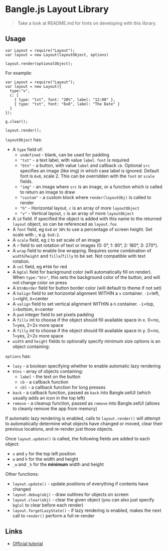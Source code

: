 Bangle.js Layout Library
========================

> Take a look at README.md for hints on developing with this library.

Usage
-----

```JS
var Layout = require("Layout");
var layout = new Layout(layoutObject, options)

layout.render(optionalObject);
```

For example:

```JS
var Layout = require("Layout");
var layout = new Layout({
  type:"v",
  c: [
    { type: "txt", font: "20%", label: "12:00" },
    { type: "txt", font: "6x8", label: "The Date" }
  ]
});

g.clear();

layout.render();
```

`layoutObject` has:

- A `type` field of:
  - `undefined` - blank, can be used for padding
  - `"txt"` - a text label, with value `label`. `font` is required
  - `"btn"` - a button, with value `label` and callback `cb`. Optional `src` specifies an image (like img) in which case label is ignored. Default font is `6x8`, scale 2. This can be overridden with the `font` or `scale` fields.
  - `"img"` - an image where `src` is an image, or a function which is called to return an image to draw
  - `"custom"` - a custom block where `render(layoutObj)` is called to render
  - `"h"` - Horizontal layout, `c` is an array of more `layoutObject`
  - `"v"` - Vertical layout, `c` is an array of more `layoutObject`
- A `id` field. If specified the object is added with this name to the returned `layout` object, so can be referenced as `layout.foo`
- A `font` field, eg `6x8` or `30%` to use a percentage of screen height. Set scale with :, e.g. `6x8:2`.
- A `scale` field, eg `2` to set scale of an image
- A `r` field to set rotation of text or images (0: 0°, 1: 90°, 2: 180°, 3: 270°).
- A `wrap` field to enable line wrapping. Requires some combination of `width`/`height` and `fillx`/`filly` to be set. Not compatible with text rotation.
- A `col` field, eg `#f00` for red
- A `bgCol` field for background color (will automatically fill on render). When `type:"btn"`, this sets the background color of the button, and will not change color on press
- A `btnBorder` field for button border color (will default to theme if not set)
- A `halign` field to set horizontal alignment WITHIN a `v` container. `-1`=left, `1`=right, `0`=center
- A `valign` field to set vertical alignment WITHIN a `h` container. `-1`=top, `1`=bottom, `0`=center
- A `pad` integer field to set pixels padding
- A `fillx` int to choose if the object should fill available space in x. 0=no, 1=yes, 2=2x more space
- A `filly` int to choose if the object should fill available space in y. 0=no, 1=yes, 2=2x more space
- `width` and `height` fields to optionally specify minimum size options is an object containing:

`options` has:

- `lazy` - a boolean specifying whether to enable automatic lazy rendering
- `btns` - array of objects containing:
  - `label` - the text on the button
  - `cb` - a callback function
  - `cbl` - a callback function for long presses
- `back` - a callback function, passed as `back` into Bangle.setUI (which usually adds an icon in the top left)
- `remove` - a cleanup function, passed as `remove` into Bangle.setUI (allows to cleanly remove the app from memory)

If automatic lazy rendering is enabled, calls to `layout.render()` will attempt to automatically determine what objects have changed or moved, clear their previous locations, and re-render just those objects.

Once `layout.update()` is called, the following fields are added to each object:

- `x` and `y` for the top left position
- `w` and `h` for the width and height
- `_w` and `_h` for the **minimum** width and height

Other functions:

- `layout.update()` - update positions of everything if contents have changed
- `layout.debug(obj)` - draw outlines for objects on screen
- `layout.clear(obj)` - clear the given object (you can also just specify `bgCol` to clear before each render)
- `layout.forgetLazyState()` - if lazy rendering is enabled, makes the next call to `render()` perform a full re-render

Links
-----

- [Official tutorial](https://www.espruino.com/Bangle.js+Layout)
